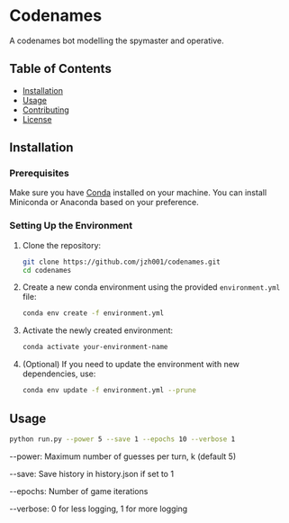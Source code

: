 # Codenames

A codenames bot modelling the spymaster and operative.

## Table of Contents

- [Installation](#installation)
- [Usage](#usage)
- [Contributing](#contributing)
- [License](#license)

## Installation

### Prerequisites

Make sure you have [Conda](https://docs.conda.io/projects/conda/en/latest/user-guide/install/index.html) installed on your machine. You can install Miniconda or Anaconda based on your preference.

### Setting Up the Environment

1. Clone the repository:

    ```bash
    git clone https://github.com/jzh001/codenames.git
    cd codenames
    ```

2. Create a new conda environment using the provided `environment.yml` file:

    ```bash
    conda env create -f environment.yml
    ```

3. Activate the newly created environment:

    ```bash
    conda activate your-environment-name
    ```

4. (Optional) If you need to update the environment with new dependencies, use:

    ```bash
    conda env update -f environment.yml --prune
    ```

## Usage

```bash
python run.py --power 5 --save 1 --epochs 10 --verbose 1
```

--power: Maximum number of guesses per turn, k (default 5)

--save: Save history in history.json if set to 1

--epochs: Number of game iterations

--verbose: 0 for less logging, 1 for more logging
